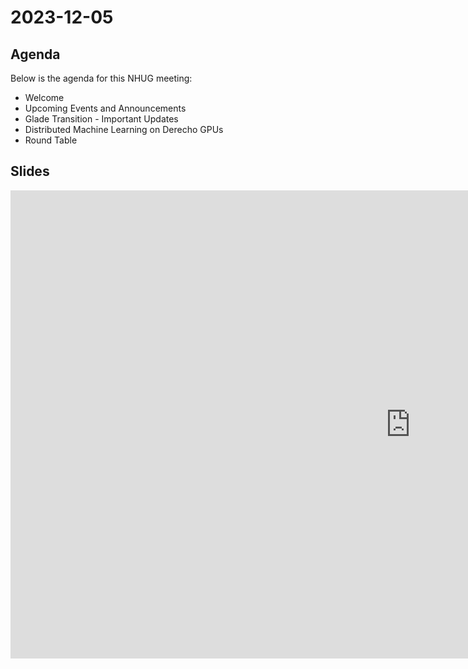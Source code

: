 # 2023-12-05

## Agenda
Below is the agenda for this NHUG meeting:

* Welcome
* Upcoming Events and Announcements
* Glade Transition - Important Updates
* Distributed Machine Learning on Derecho GPUs
* Round Table

## Slides
<iframe src="https://docs.google.com/presentation/d/e/2PACX-1vSod2Touj3orjDMaJ0lDlmsMFlo963pl9FTmgtO7HoUt6O4oc_ZqmkLq2Iw-3SNrjRmfc_zekNVfabJ/embed?start=false&loop=false&delayms=3000" frameborder="0" width="1280" height="749" allowfullscreen="true" mozallowfullscreen="true" webkitallowfullscreen="true"></iframe>